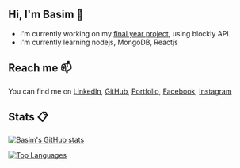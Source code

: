 ## Hi, I'm Basim 👋
- I'm currently working on my [final year project](https://fyp-educational-robot.herokuapp.com/), using blockly API.
- I'm currently learning nodejs, MongoDB, Reactjs
## Reach me 📫
You can find me on [LinkedIn](https://www.linkedin.com/in/basim-abdullah/), [GitHub](https://github.com/Basiim), [Portfolio](https://basimabdullahtariq.com), [Facebook](https://www.facebook.com/basim.abdullah.142/), [Instagram](https://www.instagram.com/basim.abdullah)
## Stats 📋
[![Basim's GitHub stats](https://github-readme-stats.vercel.app/api?username=basiim&theme=cobalt&show_icons=true&count_private=true&include_all_commits=true)](https://github.com/anuraghazra/github-readme-stats)


[![Top Languages](https://github-readme-stats.vercel.app/api/top-langs/?username=basiim&theme=cobalt&layout=compact&custom_title=Top%20Languages&langs_count=3)](https://github.com/anuraghazra/github-readme-stats)
